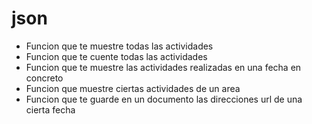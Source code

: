 # json
- Funcion que te muestre todas las actividades
- Funcion que te cuente todas las actividades
- Funcion que te muestre las actividades realizadas en una fecha en concreto
- Funcion que muestre ciertas actividades de un area
- Funcion que te guarde en un documento las direcciones url de una cierta fecha
